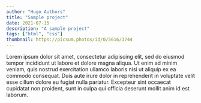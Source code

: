 ```yaml
---
author: "Hugo Authors"
title: "Sample project"
date: 2021-07-15
description: "A sample project"
tags: ["html", "css"]
thumbnail: https://picsum.photos/id/0/5616/3744
---
```


Lorem ipsum dolor sit amet, consectetur adipiscing elit, sed do eiusmod tempor incididunt ut labore et dolore magna aliqua. Ut enim ad minim veniam, quis nostrud exercitation ullamco laboris nisi ut aliquip ex ea commodo consequat. Duis aute irure dolor in reprehenderit in voluptate velit esse cillum dolore eu fugiat nulla pariatur. Excepteur sint occaecat cupidatat non proident, sunt in culpa qui officia deserunt mollit anim id est laborum.